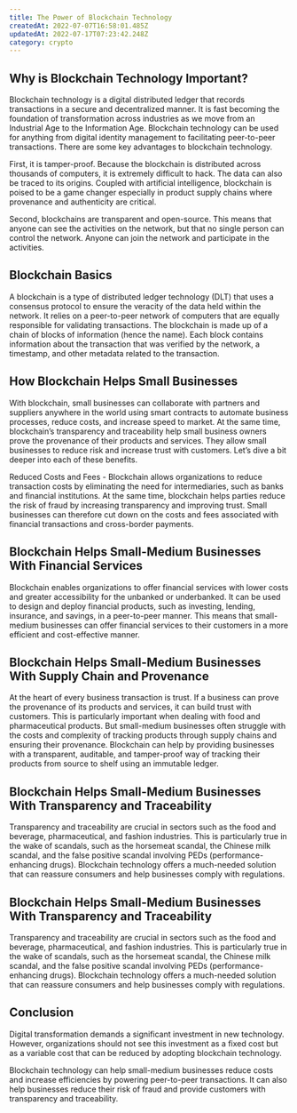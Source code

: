 ```yaml
---
title: The Power of Blockchain Technology
createdAt: 2022-07-07T16:58:01.485Z
updatedAt: 2022-07-17T07:23:42.248Z
category: crypto
---
```


## Why is Blockchain Technology Important?

Blockchain technology is a digital distributed ledger that records transactions in a secure and decentralized manner. It is fast becoming the foundation of transformation across industries as we move from an Industrial Age to the Information Age. Blockchain technology can be used for anything from digital identity management to facilitating peer-to-peer transactions.
There are some key advantages to blockchain technology.

First, it is tamper-proof. Because the blockchain is distributed across thousands of computers, it is extremely difficult to hack. The data can also be traced to its origins. Coupled with artificial intelligence, blockchain is poised to be a game changer especially in product supply chains where provenance and authenticity are critical.

Second, blockchains are transparent and open-source. This means that anyone can see the activities on the network, but that no single person can control the network. Anyone can join the network and participate in the activities.

## Blockchain Basics

A blockchain is a type of distributed ledger technology (DLT) that uses a consensus protocol to ensure the veracity of the data held within the network. It relies on a peer-to-peer network of computers that are equally responsible for validating transactions.
The blockchain is made up of a chain of blocks of information (hence the name). Each block contains information about the transaction that was verified by the network, a timestamp, and other metadata related to the transaction.

## How Blockchain Helps Small Businesses

With blockchain, small businesses can collaborate with partners and suppliers anywhere in the world using smart contracts to automate business processes, reduce costs, and increase speed to market.
At the same time, blockchain’s transparency and traceability help small business owners prove the provenance of their products and services. They allow small businesses to reduce risk and increase trust with customers.
Let’s dive a bit deeper into each of these benefits.

Reduced Costs and Fees - Blockchain allows organizations to reduce transaction costs by eliminating the need for intermediaries, such as banks and financial institutions. At the same time, blockchain helps parties reduce the risk of fraud by increasing transparency and improving trust.
Small businesses can therefore cut down on the costs and fees associated with financial transactions and cross-border payments.

## Blockchain Helps Small-Medium Businesses With Financial Services

Blockchain enables organizations to offer financial services with lower costs and greater accessibility for the unbanked or underbanked. It can be used to design and deploy financial products, such as investing, lending, insurance, and savings, in a peer-to-peer manner.
This means that small-medium businesses can offer financial services to their customers in a more efficient and cost-effective manner.

## Blockchain Helps Small-Medium Businesses With Supply Chain and Provenance

At the heart of every business transaction is trust. If a business can prove the provenance of its products and services, it can build trust with customers. This is particularly important when dealing with food and pharmaceutical products.
But small-medium businesses often struggle with the costs and complexity of tracking products through supply chains and ensuring their provenance.
Blockchain can help by providing businesses with a transparent, auditable, and tamper-proof way of tracking their products from source to shelf using an immutable ledger.

## Blockchain Helps Small-Medium Businesses With Transparency and Traceability

Transparency and traceability are crucial in sectors such as the food and beverage, pharmaceutical, and fashion industries. This is particularly true in the wake of scandals, such as the horsemeat scandal, the Chinese milk scandal, and the false positive scandal involving PEDs (performance-enhancing drugs).
Blockchain technology offers a much-needed solution that can reassure consumers and help businesses comply with regulations.

## Blockchain Helps Small-Medium Businesses With Transparency and Traceability

Transparency and traceability are crucial in sectors such as the food and beverage, pharmaceutical, and fashion industries. This is particularly true in the wake of scandals, such as the horsemeat scandal, the Chinese milk scandal, and the false positive scandal involving PEDs (performance-enhancing drugs).
Blockchain technology offers a much-needed solution that can reassure consumers and help businesses comply with regulations.

## Conclusion

Digital transformation demands a significant investment in new technology. However, organizations should not see this investment as a fixed cost but as a variable cost that can be reduced by adopting blockchain technology.

Blockchain technology can help small-medium businesses reduce costs and increase efficiencies by powering peer-to-peer transactions. It can also help businesses reduce their risk of fraud and provide customers with transparency and traceability.
